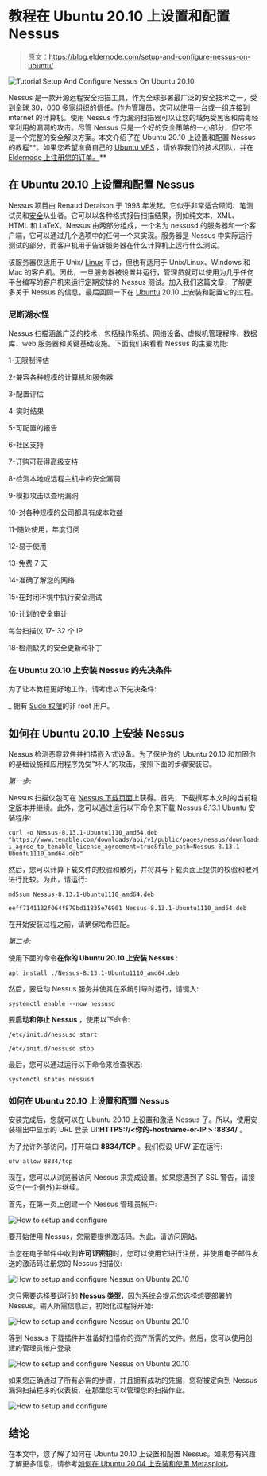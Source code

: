 # 教程在 Ubuntu 20.10 上设置和配置 Nessus

> 原文：<https://blog.eldernode.com/setup-and-configure-nessus-on-ubuntu/>

![Tutorial Setup And Configure Nessus On Ubuntu 20.10](img/c0463924f28ddd601992a0526100cddc.png)

Nessus 是一款开源远程安全扫描工具，作为全球部署最广泛的安全技术之一，受到全球 30，000 多家组织的信任。作为管理员，您可以使用一台或一组连接到 internet 的计算机。使用 Nessus 作为漏洞扫描器可以让您的域免受黑客和病毒经常利用的漏洞的攻击。尽管 Nessus 只是一个好的安全策略的一小部分，但它不是一个完整的安全解决方案。本文介绍了在 Ubuntu 20.10 上设置和配置 Nessus 的教程**。如果您希望准备自己的 [Ubuntu VPS](https://eldernode.com/ubuntu-vps/) ，请依靠我们的技术团队，并在 [Eldernode 上注册您的订单。](https://eldernode.com/)**

## **在 Ubuntu 20.10 上设置和配置 Nessus**

Nessus 项目由 Renaud Deraison 于 1998 年发起。它似乎非常适合顾问、笔测试员和[安全](https://blog.eldernode.com/tag/security/)从业者。它可以以各种格式报告扫描结果，例如纯文本、XML、HTML 和 LaTeX。Nessus 由两部分组成，一个名为 nessusd 的服务器和一个客户端，它可以通过几个选项中的任何一个来实现。服务器是 Nessus 中实际运行测试的部分，而客户机用于告诉服务器在什么计算机上运行什么测试。

该服务器仅适用于 Unix/ [Linux](https://blog.eldernode.com/tag/linux/) 平台，但也有适用于 Unix/Linux、Windows 和 Mac 的客户机。因此，一旦服务器被设置并运行，管理员就可以使用为几乎任何平台编写的客户机来运行定期安排的 Nessus 测试。加入我们这篇文章，了解更多关于 Nessus 的信息，最后回顾一下在 [Ubuntu](https://blog.eldernode.com/tag/ubuntu/) 20.10 上安装和配置它的过程。

### **尼斯湖水怪**

Nessus 扫描涵盖广泛的技术，包括操作系统、网络设备、虚拟机管理程序、数据库、web 服务器和关键基础设施。下面我们来看看 Nessus 的主要功能:

1-无限制评估

2-兼容各种规模的计算机和服务器

3-配置评估

4-实时结果

5-可配置的报告

6-社区支持

7-订购可获得高级支持

8-检测本地或远程主机中的安全漏洞

9-模拟攻击以查明漏洞

10-对各种规模的公司都具有成本效益

11-随处使用，年度订阅

12-易于使用

13-免费 7 天

14-准确了解您的网络

15-在封闭环境中执行安全测试

16-计划的安全审计

每台扫描仪 17- 32 个 IP

18-检测缺失的安全更新和补丁

### **在 Ubuntu 20.10 上安装 Nessus 的先决条件**

为了让本教程更好地工作，请考虑以下先决条件:

_ 拥有 [Sudo 权限](https://blog.eldernode.com/sudo-privileges-for-user-in-ubuntu-20-10/)的非 root 用户。

## **如何在 Ubuntu 20.10 上安装 Nessus**

Nessus 检测恶意软件并扫描嵌入式设备。为了保护你的 Ubuntu 20.10 和加固你的基础设施和应用程序免受“坏人”的攻击，按照下面的步骤安装它。

*第一步:*

Nessus 扫描仪包可在 [Nessus 下载页面](https://www.tenable.com/downloads/nessus?loginAttempted=true)上获得。首先，下载撰写本文时的当前稳定版本并继续。此外，您可以通过运行以下命令来下载 Nessus 8.13.1 Ubuntu 安装程序:

```
curl -o Nessus-8.13.1-Ubuntu1110_amd64.deb "https://www.tenable.com/downloads/api/v1/public/pages/nessus/downloads/12207/download?i_agree_to_tenable_license_agreement=true&file_path=Nessus-8.13.1-Ubuntu1110_amd64.deb"
```

然后，您可以计算下载文件的校验和散列，并将其与下载页面上提供的校验和散列进行比较。为此，请运行:

```
md5sum Nessus-8.13.1-Ubuntu1110_amd64.deb
```

```
eeff7141132f064f879bd11835e76901 Nessus-8.13.1-Ubuntu1110_amd64.deb
```

在开始安装过程之前，请确保哈希匹配。

*第二步:*

使用下面的命令**在你的 Ubuntu 20.10 上安装 Nessus** :

```
apt install ./Nessus-8.13.1-Ubuntu1110_amd64.deb
```

然后，要启动 Nessus 服务并使其在系统引导时运行，请键入:

```
systemctl enable --now nessusd
```

要**启动和停止 Nessus** ，使用以下命令:

```
/etc/init.d/nessusd start
```

```
/etc/init.d/nessusd stop
```

最后，您可以通过运行以下命令来检查状态:

```
systemctl status nessusd
```

### **如何在 Ubuntu 20.10 上设置和配置 Nessus**

安装完成后，您就可以在 Ubuntu 20.10 上设置和激活 Nessus 了。所以，使用安装输出中显示的 URL 登录 UI:**HTTPS://<你的-hostname-or-IP > :8834/** 。

为了允许外部访问，打开端口 **8834/TCP** 。我们假设 UFW 正在运行:

```
ufw allow 8834/tcp
```

现在，您可以从浏览器访问 Nessus 来完成设置。如果您遇到了 SSL 警告，请接受它(一个例外)并继续。

首先，在第一页上创建一个 Nessus 管理员帐户:

![How to setup and configure](img/951960030675e3aaacd7fec339d0fe05.png)

要开始使用 Nessus，您需要提供激活码。为此，请访问[网站](https://www.tenable.com/)。

当您在电子邮件中收到**许可证密钥**时，您可以使用它进行注册，并使用电子邮件发送的激活码注册您的 Nessus 扫描仪:

![How to setup and configure Nessus on Ubuntu 20.10](img/f18c64cc6d46ac169fb91f0d1defece1.png)

您只需要选择要运行的 **Nessus 类型**，因为系统会提示您选择想要部署的 Nessus。输入所需信息后，初始化过程将开始:

![How to setup and configure Nessus on Ubuntu 20.10](img/97297b56f2082f34170d0ede66f6fbc4.png)

等到 Nessus 下载插件并准备好扫描你的资产所需的文件。然后，您可以使用创建的管理员帐户登录:

![How to setup and configure Nessus on Ubuntu 20.10](img/facff009675f133935cd5d9f05da1d8a.png)

如果您正确通过了所有必需的步骤，并且拥有成功的凭据，您将被定向到 Nessus 漏洞扫描程序的仪表板，在那里您可以管理您的扫描作业。

![How to setup and configure](img/378d346f84fdf8733b2577f633a42bc5.png)

## 结论

在本文中，您了解了如何在 Ubuntu 20.10 上设置和配置 Nessus。如果您有兴趣了解更多信息，请参考[如何在 Ubuntu 20.04 上安装和使用 Metasploit](https://blog.eldernode.com/install-and-use-metasploit-on-ubuntu/)。